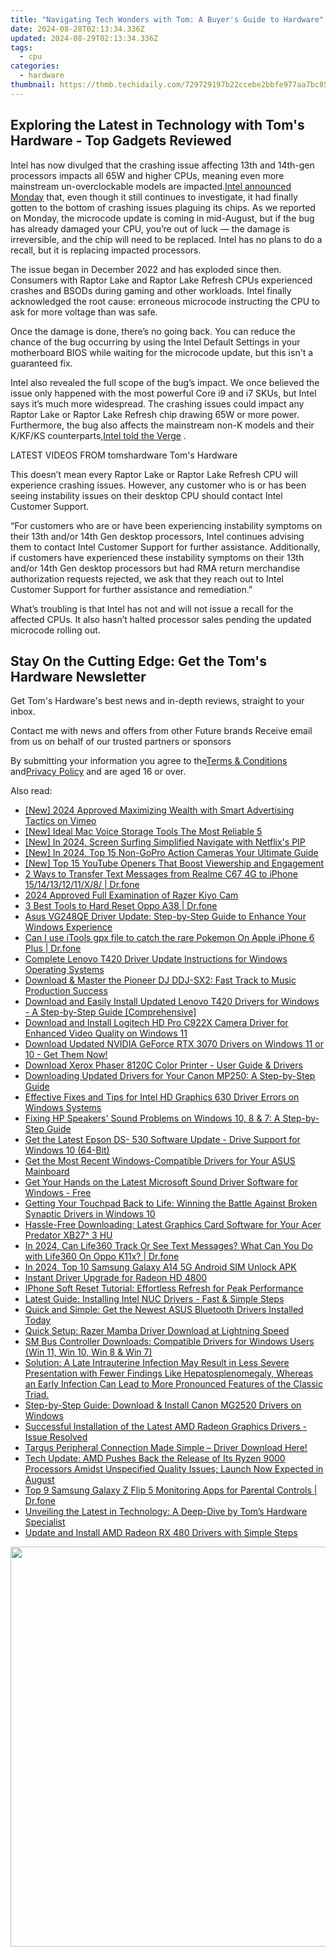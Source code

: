 ```yaml
---
title: "Navigating Tech Wonders with Tom: A Buyer's Guide to Hardware"
date: 2024-08-28T02:13:34.336Z
updated: 2024-08-29T02:13:34.336Z
tags:
  - cpu
categories:
  - hardware
thumbnail: https://thmb.techidaily.com/729729197b22ccebe2bbfe977aa7bc85dbf69a72f989ad7aa422cd7f1d76fb4a.jpg
---
```


## Exploring the Latest in Technology with Tom's Hardware - Top Gadgets Reviewed

Intel has now divulged that the crashing issue affecting 13th and 14th-gen processors impacts all 65W and higher CPUs, meaning even more mainstream un-overclockable models are impacted.[Intel announced Monday](https://www.tomshardware.com/pc-components/cpus/intel-finally-announces-a-solution-for-cpu-crashing-errors-claims-elevated-voltages-are-the-root-cause-fix-coming-by-mid-august) that, even though it still continues to investigate, it had finally gotten to the bottom of crashing issues plaguing its chips. As we reported on Monday, the microcode update is coming in mid-August, but if the bug has already damaged your CPU, you’re out of luck — the damage is irreversible, and the chip will need to be replaced. Intel has no plans to do a recall, but it is replacing impacted processors.

 The issue began in December 2022 and has exploded since then. Consumers with Raptor Lake and Raptor Lake Refresh CPUs experienced crashes and BSODs during gaming and other workloads. Intel finally acknowledged the root cause: erroneous microcode instructing the CPU to ask for more voltage than was safe.

 Once the damage is done, there’s no going back. You can reduce the chance of the bug occurring by using the Intel Default Settings in your motherboard BIOS while waiting for the microcode update, but this isn't a guaranteed fix.

 Intel also revealed the full scope of the bug’s impact. We once believed the issue only happened with the most powerful Core i9 and i7 SKUs, but Intel says it’s much more widespread. The crashing issues could impact any Raptor Lake or Raptor Lake Refresh chip drawing 65W or more power. Furthermore, the bug also affects the mainstream non-K models and their K/KF/KS counterparts,[Intel told the Verge](https://www.theverge.com/2024/7/26/24206529/intel-13th-14th-gen-crashing-instability-cpu-voltage-q-a) .

 LATEST VIDEOS FROM tomshardware Tom's Hardware

 This doesn’t mean every Raptor Lake or Raptor Lake Refresh CPU will experience crashing issues. However, any customer who is or has been seeing instability issues on their desktop CPU should contact Intel Customer Support.

 “For customers who are or have been experiencing instability symptoms on their 13th and/or 14th Gen desktop processors, Intel continues advising them to contact Intel Customer Support for further assistance. Additionally, if customers have experienced these instability symptoms on their 13th and/or 14th Gen desktop processors but had RMA return merchandise authorization requests rejected, we ask that they reach out to Intel Customer Support for further assistance and remediation.”

 What’s troubling is that Intel has not and will not issue a recall for the affected CPUs. It also hasn’t halted processor sales pending the updated microcode rolling out.

## Stay On the Cutting Edge: Get the Tom's Hardware Newsletter

 Get Tom's Hardware's best news and in-depth reviews, straight to your inbox.

 Contact me with news and offers from other Future brands  Receive email from us on behalf of our trusted partners or sponsors

 By submitting your information you agree to the[Terms & Conditions](https://futureplc.com/terms-conditions/) and[Privacy Policy](https://futureplc.com/privacy-policy/) and are aged 16 or over.


<ins class="adsbygoogle"
     style="display:block"
     data-ad-format="autorelaxed"
     data-ad-client="ca-pub-7571918770474297"
     data-ad-slot="1223367746"></ins>



<ins class="adsbygoogle"
     style="display:block"
     data-ad-client="ca-pub-7571918770474297"
     data-ad-slot="8358498916"
     data-ad-format="auto"
     data-full-width-responsive="true"></ins>

<span class="atpl-alsoreadstyle">Also read:</span>
<div><ul>
<li><a href="https://vimeo-videos.techidaily.com/new-2024-approved-maximizing-wealth-with-smart-advertising-tactics-on-vimeo/"><u>[New] 2024 Approved  Maximizing Wealth with Smart Advertising Tactics on Vimeo</u></a></li>
<li><a href="https://video-screen-grab.techidaily.com/new-ideal-mac-voice-storage-tools-the-most-reliable-5/"><u>[New] Ideal Mac Voice Storage Tools  The Most Reliable 5</u></a></li>
<li><a href="https://fox-http.techidaily.com/new-in-2024-screen-surfing-simplified-navigate-with-netflixs-pip/"><u>[New] In 2024, Screen Surfing Simplified  Navigate with Netflix's PIP</u></a></li>
<li><a href="https://fox-helps.techidaily.com/new-in-2024-top-15-non-gopro-action-cameras-your-ultimate-guide/"><u>[New] In 2024, Top 15 Non-GoPro Action Cameras  Your Ultimate Guide</u></a></li>
<li><a href="https://facebook-video-share.techidaily.com/new-top-15-youtube-openers-that-boost-viewership-and-engagement/"><u>[New] Top 15 YouTube Openers That Boost Viewership and Engagement</u></a></li>
<li><a href="https://blog-min.techidaily.com/2-ways-to-transfer-text-messages-from-realme-c67-4g-to-iphone-1514131211x8-drfone-by-drfone-transfer-from-android-transfer-from-android/"><u>2 Ways to Transfer Text Messages from Realme C67 4G to iPhone 15/14/13/12/11/X/8/ | Dr.fone</u></a></li>
<li><a href="https://desktop-recording.techidaily.com/2024-approved-full-examination-of-razer-kiyo-cam/"><u>2024 Approved  Full Examination of Razer Kiyo Cam</u></a></li>
<li><a href="https://phone-solutions.techidaily.com/3-best-tools-to-hard-reset-oppo-a38-drfone-by-drfone-reset-android-reset-android/"><u>3 Best Tools to Hard Reset Oppo A38 | Dr.fone</u></a></li>
<li><a href="https://hardware-updates.techidaily.com/asus-vg248qe-driver-update-step-by-step-guide-to-enhance-your-windows-experience/"><u>Asus VG248QE Driver Update: Step-by-Step Guide to Enhance Your Windows Experience</u></a></li>
<li><a href="https://ios-pokemon-go.techidaily.com/can-i-use-itools-gpx-file-to-catch-the-rare-pokemon-on-apple-iphone-6-plus-drfone-by-drfone-virtual-ios/"><u>Can I use iTools gpx file to catch the rare Pokemon On Apple iPhone 6 Plus | Dr.fone</u></a></li>
<li><a href="https://hardware-updates.techidaily.com/complete-lenovo-t420-driver-update-instructions-for-windows-operating-systems/"><u>Complete Lenovo T420 Driver Update Instructions for Windows Operating Systems</u></a></li>
<li><a href="https://hardware-updates.techidaily.com/download-and-master-the-pioneer-dj-ddj-sx2-fast-track-to-music-production-success/"><u>Download & Master the Pioneer DJ DDJ-SX2: Fast Track to Music Production Success</u></a></li>
<li><a href="https://hardware-updates.techidaily.com/download-and-easily-install-updated-lenovo-t420-drivers-for-windows-a-step-by-step-guide-comprehensive/"><u>Download and Easily Install Updated Lenovo T420 Drivers for Windows - A Step-by-Step Guide [Comprehensive]</u></a></li>
<li><a href="https://hardware-updates.techidaily.com/download-and-install-logitech-hd-pro-c922x-camera-driver-for-enhanced-video-quality-on-windows-11/"><u>Download and Install Logitech HD Pro C922X Camera Driver for Enhanced Video Quality on Windows 11</u></a></li>
<li><a href="https://hardware-updates.techidaily.com/1722972595674-download-updated-nvidia-geforce-rtx-3070-drivers-on-windows-11-or-10-get-them-now/"><u>Download Updated NVIDIA GeForce RTX 3070 Drivers on Windows 11 or 10 - Get Them Now!</u></a></li>
<li><a href="https://hardware-updates.techidaily.com/download-xerox-phaser-8120c-color-printer-user-guide-and-drivers/"><u>Download Xerox Phaser 8120C Color Printer - User Guide & Drivers</u></a></li>
<li><a href="https://hardware-updates.techidaily.com/downloading-updated-drivers-for-your-canon-mp250-a-step-by-step-guide/"><u>Downloading Updated Drivers for Your Canon MP250: A Step-by-Step Guide</u></a></li>
<li><a href="https://hardware-updates.techidaily.com/effective-fixes-and-tips-for-intel-hd-graphics-630-driver-errors-on-windows-systems/"><u>Effective Fixes and Tips for Intel HD Graphics 630 Driver Errors on Windows Systems</u></a></li>
<li><a href="https://hardware-updates.techidaily.com/fixing-hp-speakers-sound-problems-on-windows-10-8-and-7-a-step-by-step-guide/"><u>Fixing HP Speakers' Sound Problems on Windows 10, 8 & 7: A Step-by-Step Guide</u></a></li>
<li><a href="https://hardware-updates.techidaily.com/get-the-latest-epson-ds-530-software-update-drive-support-for-windows-10-64-bit/"><u>Get the Latest Epson DS- 530 Software Update - Drive Support for Windows 10 (64-Bit)</u></a></li>
<li><a href="https://hardware-updates.techidaily.com/get-the-most-recent-windows-compatible-drivers-for-your-asus-mainboard/"><u>Get the Most Recent Windows-Compatible Drivers for Your ASUS Mainboard</u></a></li>
<li><a href="https://hardware-updates.techidaily.com/get-your-hands-on-the-latest-microsoft-sound-driver-software-for-windows-free/"><u>Get Your Hands on the Latest Microsoft Sound Driver Software for Windows - Free</u></a></li>
<li><a href="https://hardware-updates.techidaily.com/getting-your-touchpad-back-to-life-winning-the-battle-against-broken-synaptic-drivers-in-windows-10/"><u>Getting Your Touchpad Back to Life: Winning the Battle Against Broken Synaptic Drivers in Windows 10</u></a></li>
<li><a href="https://hardware-updates.techidaily.com/hassle-free-downloading-latest-graphics-card-software-for-your-acer-predator-xb27-3-hu/"><u>Hassle-Free Downloading: Latest Graphics Card Software for Your Acer Predator XB27^ 3 HU</u></a></li>
<li><a href="https://change-location.techidaily.com/in-2024-can-life360-track-or-see-text-messages-what-can-you-do-with-life360-on-oppo-k11x-drfone-by-drfone-virtual-android/"><u>In 2024, Can Life360 Track Or See Text Messages? What Can You Do with Life360 On Oppo K11x? | Dr.fone</u></a></li>
<li><a href="https://sim-unlock.techidaily.com/in-2024-top-10-samsung-galaxy-a14-5g-android-sim-unlock-apk-by-drfone-android/"><u>In 2024, Top 10 Samsung Galaxy A14 5G Android SIM Unlock APK</u></a></li>
<li><a href="https://driver-install.techidaily.com/instant-driver-upgrade-for-radeon-hd-4800/"><u>Instant Driver Upgrade for Radeon HD 4800</u></a></li>
<li><a href="https://fox-that.techidaily.com/iphone-soft-reset-tutorial-effortless-refresh-for-peak-performance/"><u>IPhone Soft Reset Tutorial: Effortless Refresh for Peak Performance</u></a></li>
<li><a href="https://hardware-updates.techidaily.com/latest-guide-installing-intel-nuc-drivers-fast-and-simple-steps/"><u>Latest Guide: Installing Intel NUC Drivers - Fast & Simple Steps</u></a></li>
<li><a href="https://hardware-updates.techidaily.com/quick-and-simple-get-the-newest-asus-bluetooth-drivers-installed-today/"><u>Quick and Simple: Get the Newest ASUS Bluetooth Drivers Installed Today</u></a></li>
<li><a href="https://hardware-updates.techidaily.com/quick-setup-razer-mamba-driver-download-at-lightning-speed/"><u>Quick Setup: Razer Mamba Driver Download at Lightning Speed</u></a></li>
<li><a href="https://driver-download.techidaily.com/sm-bus-controller-downloads-compatible-drivers-for-windows-users-win-11-win-10-win-8-and-win-7/"><u>SM Bus Controller Downloads: Compatible Drivers for Windows Users (Win 11, Win 10, Win 8 & Win 7)</u></a></li>
<li><a href="https://hardware-updates.techidaily.com/solution-a-late-intrauterine-infection-may-result-in-less-severe-presentation-with-fewer-findings-like-hepatosplenomegaly-whereas-an-early-infection-can-lea16/"><u>Solution: A Late Intrauterine Infection May Result in Less Severe Presentation with Fewer Findings Like Hepatosplenomegaly, Whereas an Early Infection Can Lead to More Pronounced Features of the Classic Triad.</u></a></li>
<li><a href="https://hardware-updates.techidaily.com/step-by-step-guide-download-and-install-canon-mg2520-drivers-on-windows/"><u>Step-by-Step Guide: Download & Install Canon MG2520 Drivers on Windows</u></a></li>
<li><a href="https://hardware-updates.techidaily.com/successful-installation-of-the-latest-amd-radeon-graphics-drivers-issue-resolved/"><u>Successful Installation of the Latest AMD Radeon Graphics Drivers - Issue Resolved</u></a></li>
<li><a href="https://hardware-updates.techidaily.com/targus-peripheral-connection-made-simple-driver-download-here/"><u>Targus Peripheral Connection Made Simple – Driver Download Here!</u></a></li>
<li><a href="https://hardware-updates.techidaily.com/tech-update-amd-pushes-back-the-release-of-its-ryzen-9000-processors-amidst-unspecified-quality-issues-launch-now-expected-in-august/"><u>Tech Update: AMD Pushes Back the Release of Its Ryzen 9000 Processors Amidst Unspecified Quality Issues; Launch Now Expected in August</u></a></li>
<li><a href="https://android-location-track.techidaily.com/top-9-samsung-galaxy-z-flip-5-monitoring-apps-for-parental-controls-drfone-by-drfone-virtual-android/"><u>Top 9 Samsung Galaxy Z Flip 5 Monitoring Apps for Parental Controls | Dr.fone</u></a></li>
<li><a href="https://hardware-updates.techidaily.com/unveiling-the-latest-in-technology-a-deep-dive-by-toms-hardware-specialist/"><u>Unveiling the Latest in Technology: A Deep-Dive by Tom’s Hardware Specialist</u></a></li>
<li><a href="https://hardware-updates.techidaily.com/1722974683870-update-and-install-amd-radeon-rx-480-drivers-with-simple-steps/"><u>Update and Install AMD Radeon RX 480 Drivers with Simple Steps</u></a></li>
</ul></div>

<!-- affiliate ads begin -->
<a href="https://ephamedtechinc.pxf.io/c/5597632/2097467/26400?prodsku=B700" target="_top" id="2097467"><img src="//a.impactradius-go.com/display-ad/26400-2097467" border="0" alt="" width="640" height="640"/></a><img height="0" width="0" src="https://imp.pxf.io/i/5597632/2097467/26400" style="position:absolute;visibility:hidden;" border="0" />
<!-- affiliate ads end -->